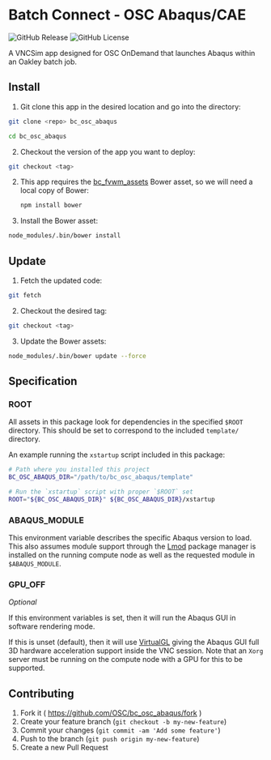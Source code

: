# Batch Connect - OSC Abaqus/CAE

![GitHub Release](https://img.shields.io/github/release/osc/bc_osc_abaqus.svg)
![GitHub License](https://img.shields.io/github/license/osc/bc_osc_abaqus.svg)

A VNCSim app designed for OSC OnDemand that launches Abaqus within an Oakley
batch job.

## Install

1. Git clone this app in the desired location and go into the directory:

  ```sh
  git clone <repo> bc_osc_abaqus

  cd bc_osc_abaqus
  ```

2. Checkout the version of the app you want to deploy:

  ```sh
  git checkout <tag>
  ```

2. This app requires the
   [bc_fvwm_assets](https://github.com/OSC/bc_fvwm_assets) Bower asset, so we
   will need a local copy of Bower:

   ```sh
   npm install bower
   ```

3. Install the Bower asset:

  ```sh
  node_modules/.bin/bower install
  ```

## Update

1. Fetch the updated code:

  ```sh
  git fetch
  ```

2. Checkout the desired tag:

  ```sh
  git checkout <tag>
  ```

3. Update the Bower assets:

  ```sh
  node_modules/.bin/bower update --force
  ```

## Specification

### ROOT

All assets in this package look for dependencies in the specified `$ROOT`
directory. This should be set to correspond to the included `template/`
directory.

An example running the `xstartup` script included in this package:

```sh
# Path where you installed this project
BC_OSC_ABAQUS_DIR="/path/to/bc_osc_abaqus/template"

# Run the `xstartup` script with proper `$ROOT` set
ROOT="${BC_OSC_ABAQUS_DIR}" ${BC_OSC_ABAQUS_DIR}/xstartup
```

### ABAQUS_MODULE

This environment variable describes the specific Abaqus version to load. This
also assumes module support through the
[Lmod](https://www.tacc.utexas.edu/research-development/tacc-projects/lmod)
package manager is installed on the running compute node as well as the
requested module in `$ABAQUS_MODULE`.

### GPU_OFF

*Optional*

If this environment variables is set, then it will run the Abaqus GUI in
software rendering mode.

If this is unset (default), then it will use
[VirtualGL](http://www.virtualgl.org/) giving the Abaqus GUI full 3D hardware
acceleration support inside the VNC session. Note that an `Xorg` server must be
running on the compute node with a GPU for this to be supported.

## Contributing

1. Fork it ( https://github.com/OSC/bc_osc_abaqus/fork )
2. Create your feature branch (`git checkout -b my-new-feature`)
3. Commit your changes (`git commit -am 'Add some feature'`)
4. Push to the branch (`git push origin my-new-feature`)
5. Create a new Pull Request
